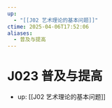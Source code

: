```yaml
---
up:
  - "[[J02 艺术理论的基本问题]]"
ctime: 2025-04-06T17:52:06
aliases:
  - 普及与提高
---
```


# J023 普及与提高

- up: [[J02 艺术理论的基本问题]]
